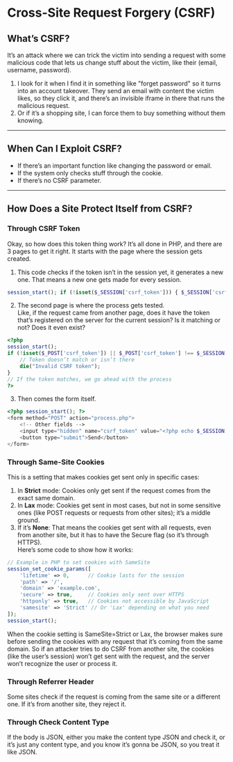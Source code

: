 # Cross-Site Request Forgery (CSRF) 
## What’s CSRF?
It’s an attack where we can trick the victim into sending a request with some malicious code that lets us change stuff about the victim, like their (email, username, password). 
1. I look for it when I find it in something like "forget password" so it turns into an account takeover. They send an email with content the victim likes, so they click it, and there’s an invisible iframe in there that runs the malicious request. 
2. Or if it’s a shopping site, I can force them to buy something without them knowing. 
--- 
## When Can I Exploit CSRF? 
- If there’s an important function like changing the password or email. 
- If the system only checks stuff through the cookie. 
- If there’s no CSRF parameter. 
--- 
## How Does a Site Protect Itself from CSRF? 
### Through CSRF Token 
Okay, so how does this token thing work? It’s all done in PHP, and there are 3 pages to get it right. It starts with the page where the session gets created. 
1. This code checks if the token isn’t in the session yet, it generates a new one. That means a new one gets made for every session. 
   
```php
session_start(); if (!isset($_SESSION['csrf_token'])) { $_SESSION['csrf_token'] = bin2hex(random_bytes(32)); }
```

2. The second page is where the process gets tested.  
    Like, if the request came from another page, does it have the token that’s registered on the server for the current session? Is it matching or not? Does it even exist?

```php
<?php
session_start();
if (!isset($_POST['csrf_token']) || $_POST['csrf_token'] !== $_SESSION['csrf_token']) {
    // Token doesn’t match or isn’t there
    die("Invalid CSRF token");
}
// If the token matches, we go ahead with the process
?>
```

3. Then comes the form itself.

```php
<?php session_start(); ?>
<form method="POST" action="process.php">
    <!-- Other fields -->
    <input type="hidden" name="csrf_token" value="<?php echo $_SESSION['csrf_token']; ?>">
    <button type="submit">Send</button>
</form>
```
### Through Same-Site Cookies

This is a setting that makes cookies get sent only in specific cases:

1. In **Strict** mode: Cookies only get sent if the request comes from the exact same domain.
2. In **Lax** mode: Cookies get sent in most cases, but not in some sensitive ones (like POST requests or requests from other sites); it’s a middle ground.
3. If it’s **None**: That means the cookies get sent with all requests, even from another site, but it has to have the Secure flag (so it’s through HTTPS).  
   Here’s some code to show how it works:

```php
// Example in PHP to set cookies with SameSite
session_set_cookie_params([
    'lifetime' => 0,      // Cookie lasts for the session
    'path' => '/',
    'domain' => 'example.com',
    'secure' => true,     // Cookies only sent over HTTPS
    'httponly' => true,   // Cookies not accessible by JavaScript
    'samesite' => 'Strict' // Or 'Lax' depending on what you need
]);
session_start();
```

When the cookie setting is SameSite=Strict or Lax, the browser makes sure before sending the cookies with any request that it’s coming from the same domain. So if an attacker tries to do CSRF from another site, the cookies (like the user’s session) won’t get sent with the request, and the server won’t recognize the user or process it.

### Through Referrer Header

Some sites check if the request is coming from the same site or a different one. If it’s from another site, they reject it.

### Through Check Content Type

If the body is JSON, either you make the content type JSON and check it, or it’s just any content type, and you know it’s gonna be JSON, so you treat it like JSON.
